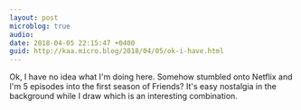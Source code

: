 ```yaml
---
layout: post
microblog: true
audio: 
date: 2018-04-05 22:15:47 +0400
guid: http://kaa.micro.blog/2018/04/05/ok-i-have.html
---
```

Ok, I have no idea what I'm doing here. Somehow stumbled onto Netflix and I'm 5 episodes into the first season of Friends? It's easy nostalgia in the background while I draw which is an interesting combination.
